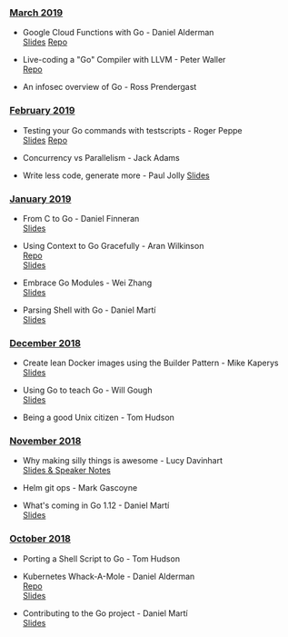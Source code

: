 ### [March 2019](#03.2019)
* Google Cloud Functions with Go - Daniel Alderman  
[Slides](https://docs.google.com/presentation/d/1isibjSr1NruAYhuClbPnBLkvhGMXDccnDEtO-xdBy5E/edit)
[Repo](https://github.com/Daniel-Alderman77/go-cloud-functions-talk)  

* Live-coding a "Go" Compiler with LLVM - Peter Waller  
[Repo](https://github.com/pwaller/go2ll-talk)  

* An infosec overview of Go - Ross Prendergast

### [February 2019](#02.2019)

* Testing your Go commands with testscripts - Roger Peppe  
[Slides](https://go-talks.appspot.com/github.com/rogpeppe/talks/testscript.talk/testscript.slide#1)
[Repo](https://godoc.org/github.com/rogpeppe/go-internal/testscript)

* Concurrency vs Parallelism - Jack Adams

* Write less code, generate more - Paul Jolly
[Slides](https://go-talks.appspot.com/github.com/myitcv/talks/2019-02-07-code-generation/main.slide#1)

### [January 2019](#01.2019)

* From C to Go - Daniel Finneran  
[Slides](https://www.dropbox.com/s/ongds3akb2mislt/GoSheffield.pptx?dl=0)

* Using Context to Go Gracefully - Aran Wilkinson  
[Repo](https://github.com/aranw/graceful-context-example)  
[Slides](https://goo.gl/JHQEyw)

* Embrace Go Modules - Wei Zhang  
[Slides](https://docs.google.com/presentation/d/19wRr1rBPEGbxEF8vsAb5Fj67EaG2e6Jx0N2Uzpi_5Qw/edit?usp=sharing)

* Parsing Shell with Go - Daniel Martí  
[Slides](https://docs.google.com/presentation/d/1_vJf3LeVCzRrBMT7IMJD9SHVuoNC_IGIwV_aIMgFM9U/edit#slide=id.p)

### [December 2018](#12.2018)

* Create lean Docker images using the Builder Pattern - Mike Kaperys  
[Slides](https://speakerdeck.com/kaperys/create-lean-docker-images-using-the-builder-pattern)

* Using Go to teach Go - Will Gough  
[Slides](https://speakerdeck.com/williamhgough/using-go-to-teach-go/)

* Being a good Unix citizen - Tom Hudson  

### [November 2018](#11.2018)

* Why making silly things is awesome - Lucy Davinhart  
[Slides & Speaker Notes](https://lmhd.me/talk/silly)

* Helm git ops - Mark Gascoyne  

* What's coming in Go 1.12 - Daniel Martí  
[Slides](https://blog.myitcv.io/gopherjs_examples_sites/present/?url=https://raw.githubusercontent.com/mvdan/talks/master/2018/go1.12-pre.slide&hideAddressBar=true)

### [October 2018](#10.2018)

* Porting a Shell Script to Go - Tom Hudson  

* Kubernetes Whack-A-Mole - Daniel Alderman  
[Repo](https://github.com/Daniel-Alderman77/kubernetes-whack-a-mole)  
[Slides](https://docs.google.com/presentation/d/1WlFDW8WYWjAN3MlqdT9Q6GplFSY7wEIgjCvYb3mZ3uo/edit#slide=id.p)  

* Contributing to the Go project - Daniel Martí  
[Slides](https://docs.google.com/presentation/d/1PouU8NoyLYwdh2Cw4RlOesJJhu7peCMi2NkXpLX4F5s/edit?usp=sharing)

